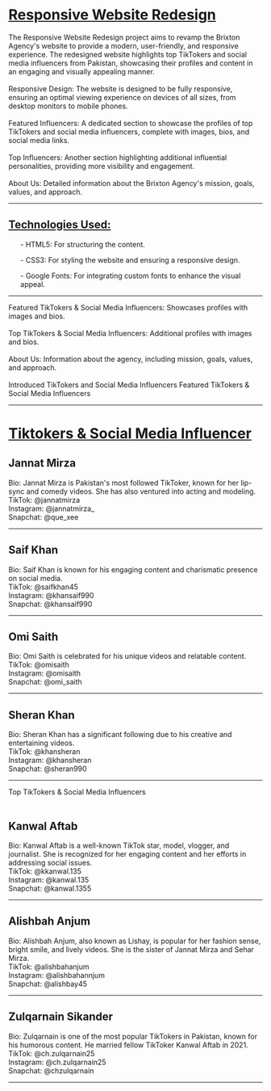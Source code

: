 <h1><u><b>Responsive Website Redesign</b></u></h1>
The Responsive Website Redesign project aims to revamp the Brixton Agency's website to provide a modern, user-friendly, and responsive experience. The redesigned website highlights top TikTokers and social media influencers from Pakistan, showcasing their profiles and content in an engaging and visually appealing manner.
<br><br>
Responsive Design: The website is designed to be fully responsive, ensuring an optimal viewing experience on devices of all sizes, from desktop monitors to mobile phones.
<br><br>
Featured Influencers: A dedicated section to showcase the profiles of top TikTokers and social media influencers, complete with images, bios, and social media links.
<br><br>
Top Influencers: Another section highlighting additional influential personalities, providing more visibility and engagement.
<br><br>
About Us: Detailed information about the Brixton Agency's mission, goals, values, and approach.
<br>
<hr>
<u><b><h2>Technologies Used:</h2></b></u>
<ul>- HTML5: For structuring the content.</ul>
<ul>- CSS3: For styling the website and ensuring a responsive design.</ul>
<ul>- Google Fonts: For integrating custom fonts to enhance the visual appeal.</ul>
<hr>
Featured TikTokers & Social Media Influencers: Showcases profiles with images and bios.
<br><br>
Top TikTokers & Social Media Influencers: Additional profiles with images and bios.
<br><br>
About Us: Information about the agency, including mission, goals, values, and approach.
<br><br>
Introduced TikTokers and Social Media Influencers
Featured TikTokers & Social Media Influencers
<hr>
<h1><b><u>Tiktokers & Social Media Influencer</u></b></h1>
<h2>Jannat Mirza</h2>
Bio: Jannat Mirza is Pakistan's most followed TikToker, known for her lip-sync and comedy videos. She has also ventured into acting and modeling.
<br>
TikTok: @jannatmirza
<br>
Instagram: @jannatmirza_
<br>
Snapchat: @que_xee
<hr>
<h2>Saif Khan</h2>
Bio: Saif Khan is known for his engaging content and charismatic presence on social media.
<br>
TikTok: @saifkhan45
<br>
Instagram: @khansaif990
<br>
Snapchat: @khansaif990
<hr>
<h2>Omi Saith</h2>
Bio: Omi Saith is celebrated for his unique videos and relatable content.
<br>
TikTok: @omisaith
<br>
Instagram: @omisaith
<br>
Snapchat: @omi_saith
<hr>
<h2>Sheran Khan</h2>
Bio: Sheran Khan has a significant following due to his creative and entertaining videos.
<br>
TikTok: @khansheran
<br>
Instagram: @khansheran
<br>
Snapchat: @sheran990
<hr>
Top TikTokers & Social Media Influencers
<br><br>
<h2>Kanwal Aftab</h2>
Bio: Kanwal Aftab is a well-known TikTok star, model, vlogger, and journalist. She is recognized for her engaging content and her efforts in addressing social issues.
<br>
TikTok: @kkanwal.135
<br>
Instagram: @kanwal.135
<br>
Snapchat: @kanwal.1355
<hr>
<h2>Alishbah Anjum</h2>
Bio: Alishbah Anjum, also known as Lishay, is popular for her fashion sense, bright smile, and lively videos. She is the sister of Jannat Mirza and Sehar Mirza.
<br>
TikTok: @alishbahanjum
<br>
Instagram: @alishbahannjum
<br>
Snapchat: @alishbay45
<hr>
<h2>Zulqarnain Sikander</h2>
Bio: Zulqarnain is one of the most popular TikTokers in Pakistan, known for his humorous content. He married fellow TikToker Kanwal Aftab in 2021.
<br>
TikTok: @ch.zulqarnain25
<br>
Instagram: @ch.zulqarnain25
<br>
Snapchat: @chzulqarnain
<hr>

